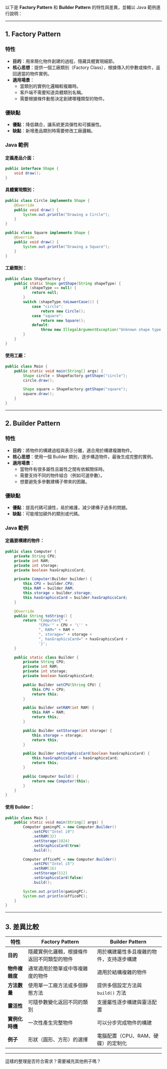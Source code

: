 
以下是 **Factory Pattern** 和 **Builder Pattern** 的特性與差異，並輔以 Java 範例進行說明：

---

## **1. Factory Pattern**

### **特性**
- **目的**：用來簡化物件創建的過程，隱藏具體實現細節。
- **核心思想**：提供一個工廠類別（Factory Class），根據傳入的參數或條件，返回適當的物件實例。
- **適用場景**：
  - 當類別的實例化邏輯較複雜時。
  - 客戶端不需要知道具體類別名稱。
  - 需要根據條件動態決定創建哪種類型的物件。

### **優缺點**
- **優點**：降低耦合，讓系統更具彈性和可擴展性。
- **缺點**：新增產品類別時需要修改工廠邏輯。

### **Java 範例**

#### 定義產品介面：
```java
public interface Shape {
    void draw();
}
```

#### 具體實現類別：
```java
public class Circle implements Shape {
    @Override
    public void draw() {
        System.out.println("Drawing a Circle");
    }
}

public class Square implements Shape {
    @Override
    public void draw() {
        System.out.println("Drawing a Square");
    }
}
```

#### 工廠類別：
```java
public class ShapeFactory {
    public static Shape getShape(String shapeType) {
        if (shapeType == null) {
            return null;
        }
        switch (shapeType.toLowerCase()) {
            case "circle":
                return new Circle();
            case "square":
                return new Square();
            default:
                throw new IllegalArgumentException("Unknown shape type: " + shapeType);
        }
    }
}
```

#### 使用工廠：
```java
public class Main {
    public static void main(String[] args) {
        Shape circle = ShapeFactory.getShape("circle");
        circle.draw();

        Shape square = ShapeFactory.getShape("square");
        square.draw();
    }
}
```

---

## **2. Builder Pattern**

### **特性**
- **目的**：將物件的構建過程與表示分離，適合用於構建複雜物件。
- **核心思想**：使用一個 Builder 類別，逐步構造物件，最後生成完整的實例。
- **適用場景**：
  - 當物件有很多屬性且屬性之間有依賴關係時。
  - 需要支持不同的物件組合（例如可選參數）。
  - 想要避免多參數建構子帶來的困難。

### **優缺點**
- **優點**：提高代碼可讀性，易於維護，減少建構子過多的問題。
- **缺點**：可能增加額外的類別或代碼。

### **Java 範例**

#### 定義要構建的物件：
```java
public class Computer {
    private String CPU;
    private int RAM;
    private int storage;
    private boolean hasGraphicsCard;

    private Computer(Builder builder) {
        this.CPU = builder.CPU;
        this.RAM = builder.RAM;
        this.storage = builder.storage;
        this.hasGraphicsCard = builder.hasGraphicsCard;
    }

    @Override
    public String toString() {
        return "Computer{" +
               "CPU='" + CPU + '\'' +
               ", RAM=" + RAM +
               ", storage=" + storage +
               ", hasGraphicsCard=" + hasGraphicsCard +
               '}';
    }

    public static class Builder {
        private String CPU;
        private int RAM;
        private int storage;
        private boolean hasGraphicsCard;

        public Builder setCPU(String CPU) {
            this.CPU = CPU;
            return this;
        }

        public Builder setRAM(int RAM) {
            this.RAM = RAM;
            return this;
        }

        public Builder setStorage(int storage) {
            this.storage = storage;
            return this;
        }

        public Builder setGraphicsCard(boolean hasGraphicsCard) {
            this.hasGraphicsCard = hasGraphicsCard;
            return this;
        }

        public Computer build() {
            return new Computer(this);
        }
    }
}
```

#### 使用 Builder：
```java
public class Main {
    public static void main(String[] args) {
        Computer gamingPC = new Computer.Builder()
            .setCPU("Intel i9")
            .setRAM(32)
            .setStorage(1024)
            .setGraphicsCard(true)
            .build();

        Computer officePC = new Computer.Builder()
            .setCPU("Intel i5")
            .setRAM(16)
            .setStorage(512)
            .setGraphicsCard(false)
            .build();

        System.out.println(gamingPC);
        System.out.println(officePC);
    }
}
```

---

## **3. 差異比較**

| **特性**           | **Factory Pattern**                                                   | **Builder Pattern**                                               |
|---------------------|----------------------------------------------------------------------|-------------------------------------------------------------------|
| **目的**            | 隱藏實例化邏輯，根據條件返回不同類型的物件                          | 用於構建屬性多且複雜的物件，支持逐步構建                          |
| **物件複雜度**      | 通常適用於簡單或中等複雜度的物件                                    | 適用於結構複雜的物件                                              |
| **方法數量**        | 使用單一工廠方法或多個靜態方法                                       | 提供多個設定方法與 `build()` 方法                                 |
| **靈活性**          | 可隨參數變化返回不同的類別                                           | 支援屬性逐步構建與靈活配置                                       |
| **實例化時機**      | 一次性產生完整物件                                                  | 可以分步完成物件的構建                                            |
| **例子**            | 形狀（圓形、方形）的選擇                                            | 電腦配置（CPU、RAM、硬碟）的定制化                               |

---

這樣的整理是否符合需求？需要補充其他例子嗎？
